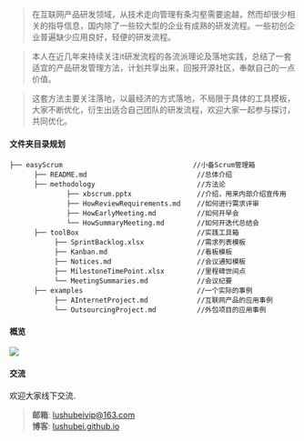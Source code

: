 
>在互联网产品研发领域，从技术走向管理有条沟壑需要逾越，然而却很少相关的指导信息，国内除了一些较大型的企业有成熟的研发流程。一些初创企业普遍缺少应用良好，轻便的研发流程。

>本人在近几年来持续关注it研发流程的各流派理论及落地实践，总结了一套适宜的产品研发管理方法，计划共享出来，回报开源社区，奉献自己的一点价值。  

>这套方法主要关注落地，以最经济的方式落地，不局限于具体的工具模板，大家不断优化，衍生出适合自己团队的研发流程，欢迎大家一起参与探讨，共同优化。

#### 文件夹目录规划
```
├── easyScrum                                //小备Scrum管理箱
      ├── README.md                           //总体介绍
      ├── methodology                         //方法论
              ├── xbscrum.pptx                //介绍，用来内部介绍宣传用  
              ├── HowReviewRequirements.md    //如何进行需求评审
              ├── HowEarlyMeeting.md          //如何开早会 
              └── HowSummaryMeeting.md        //如何开迭代总结会
      ├── toolBox                             //实践工具箱
           ├── SprintBacklog.xlsx             //需求列表模板
           ├── Kanban.md                      //看板模板
           ├── Notices.md                     //会议通知模板
           ├── MilestoneTimePoint.xlsx        //里程碑世间点
           └── MeetingSummaries.md            //会议纪要
      ├── examples                            //一个实际的事例
           ├── AInternetProject.md            //互联网产品的应用事例
           └── OutsourcingProject.md          //外包项目的应用事例
```


#### 概览
![](https://github.com/lushubei/easyScrum/img/easyScrumProcess.jpg) 

#### 交流  
欢迎大家线下交流.   
> __邮箱__: lushubeivip@163.com  
> __博客__: [lushubei.github.io](https://lushubei.github.io)  